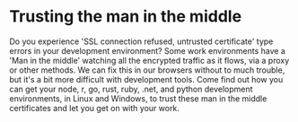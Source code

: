 # Trusting the man in the middle

Do you experience 'SSL connection refused, untrusted certificate' type errors in your development environment? Some work environments have a 'Man in the middle' watching all the encrypted traffic as it flows, via a proxy or other methods. We can fix this in our browsers without to much trouble, but it's a bit more difficult with development tools. Come find out how you can get your node, r, go, rust, ruby, .net, and python development environments, in Linux and Windows, to trust these man in the middle certificates and let you get on with your work.

